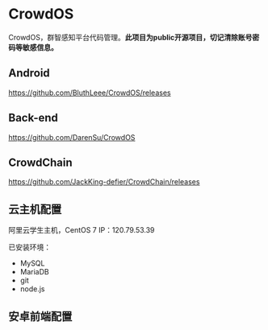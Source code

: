 # CrowdOS
CrowdOS，群智感知平台代码管理。**此项目为public开源项目，切记清除账号密码等敏感信息。**

## Android
https://github.com/BluthLeee/CrowdOS/releases

## Back-end
https://github.com/DarenSu/CrowdOS

## CrowdChain
https://github.com/JackKing-defier/CrowdChain/releases



## 云主机配置
阿里云学生主机，CentOS 7
IP：120.79.53.39

已安装环境：
+ MySQL
+ MariaDB
+ git
+ node.js


## 安卓前端配置
